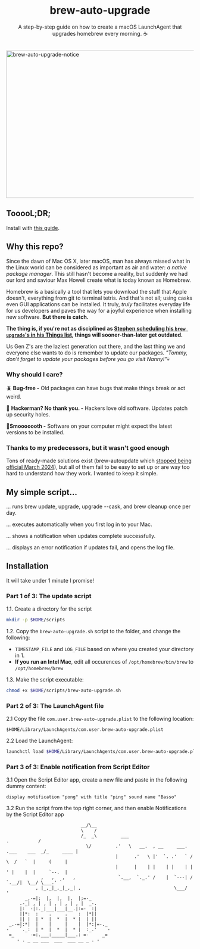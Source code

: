 <h1 align="center">brew-auto-upgrade</h1>
<p align="center">A step-by-step guide on how to create a macOS LaunchAgent that upgrades homebrew every morning. ☕️</p>

<br/>
<img width="1081" height="396" alt="brew-auto-upgrade-notice" src="https://github.com/user-attachments/assets/bbf247df-3ff8-486c-8415-bff2207a19f3" />

## TooooL;DR;

Install with [this guide](https://github.com/sakerhetspolisen/brew-auto-upgrade#installation).

## Why this repo?
Since the dawn of Mac OS X, later macOS, man has always missed what in the Linux world can be considered as important as air and water: <i>a native package manager</i>. This still hasn't become a reality, but suddenly we had our lord and saviour Max Howell create what is today known as Homebrew. 

Homebrew is a basically a tool that lets you download the stuff that Apple doesn't, everything from git to terminal tetris. And that's not all; using casks even GUI applications can be installed. It truly, <i>truly</i> facilitates everyday life for us developers and paves the way for a joyful experience when installing new software. <b>But there is catch.</b>

<b>The thing is, if you're not as disciplined as [Stephen scheduling his `brew upgrade`'s in his Things list](https://dev.to/stephencweiss/keep-homebrew-formulae-up-to-date-3p7b), things will sooner-than-later get outdated.</b>

Us Gen Z's are the laziest generation out there, and the last thing we and everyone else wants to do is remember to update our packages. <i>"Tommy, don't forget to update your packages before you go visit Nanny!"</i>💀

### Why should I care?
🪲 **Bug-free -** Old packages can have bugs that make things break or act weird.

🥷 **Hackerman? No thank you. -** Hackers love old software. Updates patch up security holes.

💨**Smooooooth -** Software on your computer might expect the latest versions to be installed.

### Thanks to my predecessors, but it wasn't good enough

Tons of ready-made solutions exist (brew-autoupdate which [stopped being official March 2024](https://github.com/Homebrew/brew/pull/16822)), but all of them fail to be easy to set up or are way too hard to understand how they work. I wanted to keep it simple.

## My simple script...

... runs brew update, upgrade, upgrade --cask, and brew cleanup once per day.

... executes automatically when you first log in to your Mac.

... shows a notification when updates complete successfully.

... displays an error notification if updates fail, and opens the log file.


## Installation
It will take under 1 minute I promise!
### Part 1 of 3: The update script
1.1. Create a directory for the script
```bash
mkdir -p $HOME/scripts
```
1.2. Copy the `brew-auto-upgrade.sh` script to the folder, and change the following:
- `TIMESTAMP_FILE` and `LOG_FILE` based on where you created your directory in 1.
- **If you run an Intel Mac**, edit all occurences of `/opt/homebrew/bin/brew` to `/opt/homebrew/brew`

1.3. Make the script executable:
```bash
chmod +x $HOME/scripts/brew-auto-upgrade.sh
```

### Part 2 of 3: The LaunchAgent file
2.1 Copy the file `com.user.brew-auto-upgrade.plist` to the following location:
```
$HOME/Library/LaunchAgents/com.user.brew-auto-upgrade.plist
```
2.2 Load the LaunchAgent:
```bash
launchctl load $HOME/Library/LaunchAgents/com.user.brew-auto-upgrade.plist
```
### Part 3 of 3: Enable notification from Script Editor
3.1 Open the Script Editor app, create a new file and paste in the following dummy content:
```
display notification "pong" with title "ping" sound name "Basso"
```
3.2 Run the script from the top right corner, and then enable Notifications by the Script Editor app

```
                            __/\__
                            \    /
                            /_  _\         ___                                     .           /
                              \/         .'   \   __.  , __     ___. .___    ___  _/_     ____ |
                                         |      .'   \ |'  `. .'   ` /   \  /   `  |     (     |
                                         |      |    | |    | |    | |   ' |    |  |     `--.  |
             ,   ,   ,   ,                `.__,  `._.' /    |  `---| /     `.__/|  \__/ \___.' `
           , |_,_|_,_|_,_| ,                                   \___/                           '
       _,-=|;  |,  |,  |,  |;=-_
     .-_| , | , | , | , | , |  _-.
     |:  -|:._|___|___|__.|:=-  :|
     ||*:  :    .     .    :  |*||
     || |  | *  |  *  |  * |  | ||
 _.-=|:*|  |    |     |    |  |*:|=-._
-    `._:  | *  |  *  |  * |  :_.'    -
 =_      -=:.___:_____|___.: =-     _=
    - . _ __ ___  ___  ___ __ _ . -
```
